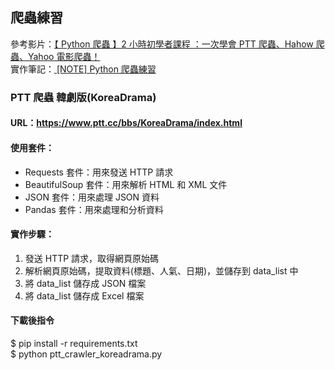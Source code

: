 ## 爬蟲練習
參考影片：[【 Python 爬蟲 】2 小時初學者課程 ：一次學會 PTT 爬蟲、Hahow 爬蟲、Yahoo 電影爬蟲！](https://youtu.be/1PHp1prsxIM?si=qqmTt5agW67bNMbF)  
實作筆記：[ [NOTE] Python 爬蟲練習](https://hackmd.io/@kangpei/BJpAnUFNJe)

### PTT 爬蟲 韓劇版(KoreaDrama)
#### URL：https://www.ptt.cc/bbs/KoreaDrama/index.html
#### 使用套件：
- Requests 套件：用來發送 HTTP 請求
- BeautifulSoup 套件：用來解析 HTML 和 XML 文件
- JSON 套件：用來處理 JSON 資料
- Pandas 套件：用來處理和分析資料

#### 實作步驟：
1. 發送 HTTP 請求，取得網頁原始碼
2. 解析網頁原始碼，提取資料(標題、人氣、日期)，並儲存到 data_list 中
3. 將 data_list 儲存成 JSON 檔案
4. 將 data_list 儲存成 Excel 檔案

#### 下載後指令
$ pip install -r requirements.txt  
$ python ptt_crawler_koreadrama.py



